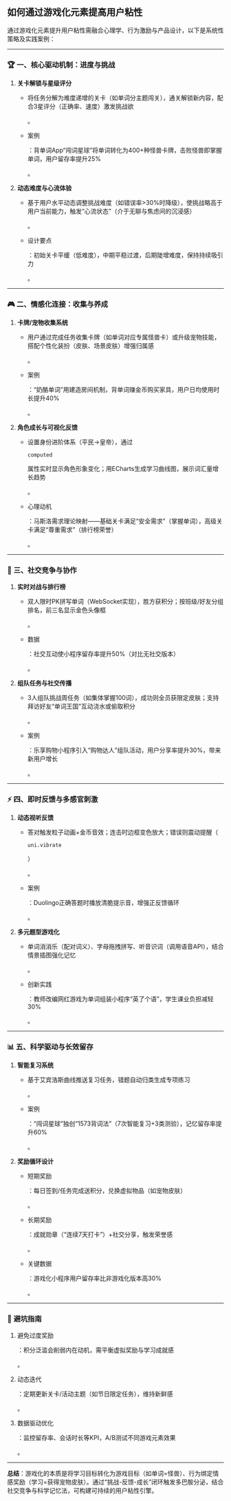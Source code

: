 ## 如何通过游戏化元素提高用户粘性

通过游戏化元素提升用户粘性需融合心理学、行为激励与产品设计，以下是系统性策略及实践案例：

------

### 🏆 **一、核心驱动机制：进度与挑战**

1. **关卡解锁与星级评分**

   - 将任务分解为难度递增的关卡（如单词分主题闯关），通关解锁新内容，配合3星评分（正确率、速度）激发挑战欲

     

     

     。

   - 案例

     ：背单词App“闯词星球”将单词转化为400+种怪兽卡牌，击败怪兽即掌握单词，用户留存率提升25%

     

     

     。

2. **动态难度与心流体验**

   - 基于用户水平动态调整挑战难度（如错误率>30%时降级），使挑战略高于用户当前能力，触发“心流状态”（介于无聊与焦虑间的沉浸感）

     

     。

   - 设计要点

     ：初始关卡平缓（低难度），中期平稳过渡，后期陡增难度，保持持续吸引力

     

     。

------

### 🎮 **二、情感化连接：收集与养成**

1. **卡牌/宠物收集系统**

   - 用户通过完成任务收集卡牌（如单词对应专属怪兽卡）或升级宠物技能，搭配个性化装扮（皮肤、场景皮肤）增强归属感

     

     

     。

   - 案例

     ：“奶酪单词”用建造房间机制，背单词赚金币购买家具，用户日均使用时长提升40%

     

     。

2. **角色成长与可视化反馈**

   - 设置身份进阶体系（平民→皇帝），通过

     ```
     computed
     ```

     属性实时显示角色形象变化；用ECharts生成学习曲线图，展示词汇量增长趋势

     

     

     。

   - 心理动机

     ：马斯洛需求理论映射——基础关卡满足“安全需求”（掌握单词），高级关卡满足“尊重需求”（排行榜荣誉）

     

     。

------

### 👥 **三、社交竞争与协作**

1. **实时对战与排行榜**

   - 双人限时PK拼写单词（WebSocket实现），胜方获积分；按班级/好友分组排名，前三名显示金色头像框

     

     

     。

   - 数据

     ：社交互动使小程序留存率提升50%（对比无社交版本）

     

     。

2. **组队任务与社交传播**

   - 3人组队挑战周任务（如集体掌握100词），成功则全员获限定皮肤；支持拜访好友“单词王国”互动浇水或偷取积分

     

     

     。

   - 案例

     ：乐享购物小程序引入“购物达人”组队活动，用户分享率提升30%，带来新用户增长

     

     。

------

### ⚡️ **四、即时反馈与多感官刺激**

1. **动态视听反馈**

   - 答对触发粒子动画+金币音效；连击时边框变色放大；错误则震动提醒（

     ```
     uni.vibrate
     ```

     ）

     

     

     。

   - 案例

     ：Duolingo正确答题时播放清脆提示音，增强正反馈循环

     

     。

2. **多元题型游戏化**

   - 单词消消乐（配对词义）、字母拖拽拼写、听音识词（调用语音API），结合情景插图强化记忆

     

     

     。

   - 创新实践

     ：教师改编网红游戏为单词组装小程序“英了个语”，学生课业负担减轻30%

     

     。

------

### 📊 **五、科学驱动与长效留存**

1. **智能复习系统**

   - 基于艾宾浩斯曲线推送复习任务，错题自动归类生成专项练习

     

     

     。

   - 案例

     ：“闯词星球”独创“1573背词法”（7次智能复习+3类测验），记忆留存率提升60%

     

     。

2. **奖励循环设计**

   - 短期奖励

     ：每日签到/任务完成送积分，兑换虚拟物品（如宠物皮肤）

     

     

     。

   - 长期奖励

     ：成就勋章（“连续7天打卡”）+社交分享，触发荣誉感

     

     

     。

   - 关键数据

     ：游戏化小程序用户留存率比非游戏化版本高30%

     

     。

------

### 💎 **避坑指南**

1. 避免过度奖励

   ：积分泛滥会削弱内在动机，需平衡虚拟奖励与学习成就感

   

   。

2. 动态迭代

   ：定期更新关卡/活动主题（如节日限定任务），维持新鲜感

   

   。

3. 数据驱动优化

   ：监控留存率、会话时长等KPI，A/B测试不同游戏元素效果

   

   

   。

------

**总结**：游戏化的本质是将学习目标转化为游戏目标（如单词=怪兽）、行为绑定情感奖励（学习=获得宠物皮肤）。通过“挑战-反馈-成长”闭环触发多巴胺分泌，结合社交竞争与科学记忆法，可构建可持续的用户粘性引擎。